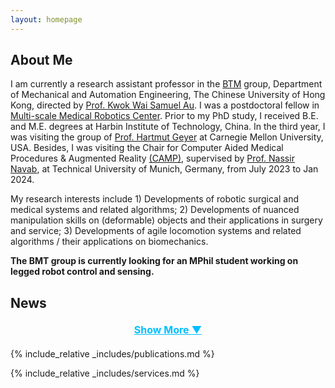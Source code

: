 ```yaml
---
layout: homepage
---
```


## About Me

I am currently a research assistant professor in the [BTM](https://biomedirobotics.com/) group, Department of Mechanical and Automation Engineering, The Chinese University of Hong Kong, directed by [Prof. Kwok Wai Samuel Au](https://www4.mae.cuhk.edu.hk/peoples/au-kwok-wai-samuel/). 
I was a postdoctoral fellow in [Multi-scale Medical Robotics Center](https://www.mrc-cuhk.com/). Prior to my PhD study, I received B.E. and M.E. degrees at Harbin Institute of Technology, China. In the third year, I was visiting the group of [Prof. Hartmut Geyer](https://www.cs.cmu.edu/~hgeyer/) at Carnegie Mellon University, USA. Besides, I was visiting the Chair for Computer Aided Medical Procedures & Augmented Reality [(CAMP)](https://www.cs.cit.tum.de/camp/start/), supervised by [Prof. Nassir Navab](https://www.professoren.tum.de/en/navab-nassir), at Technical University of Munich, Germany, from July 2023 to Jan 2024.

My research interests include 1) Developments of robotic surgical and medical systems and related algorithms; 2) Developments of nuanced manipulation skills on (deformable) objects and their applications in surgery and service; 3) Developments of agile locomotion systems and related algorithms / their applications on biomechanics.

**The BMT group is currently looking for an MPhil student working on legged robot control and sensing.**

## News
<ul id="news-list">
    <li class="news-item"><strong>[Dec. 2024]</strong> One workshop proposal "Towards Agility and Robustness: Mechanical Intelligence in Robotics, Biology, and Smart Materials" is accepted to ICRA 2025.</li>
    <li class="news-item"><strong>[Dec. 2024]</strong> I gave a talk at the IEEE ROBIO 2024 workshop. </li>
    <li class="news-item"><strong>[Sept. 2024]</strong> One paper about an innovative concept of humanitarian demining using a minimalistic 3D hopping robot is accepted to SSRR 2024. Congrats, Ivan! </li>
    <li class="news-item"><strong>[Jul. 2024]</strong> One co-authored paper about designing a morphable robotic tail and its motion patterns inspired by kangaroo rat's tail motion is accepted to RA-L. Congrats, Danny! </li>
    <li class="news-item"><strong>[Jul. 2024]</strong> I gave a talk "Advancing Agile Robotics in Locomotion, Manipulation, and Their Synergies" at MAE, CUHK.</li>
    <li class="news-item"><strong>[Jun. 2024]</strong> One paper about restoring a needle's visibility is accepted to IEEE Transactions on Instrumentation & Measurement. Congrats, Xuesong!</li>
    <li class="news-item"><strong>[Jun. 2024]</strong> One paper about explaining kangaroo rat's tail motion is accepted to Integrative and Comparative Biology. This is our first paper in <strong>Robotics for Biology</strong>!</li>
    <li class="news-item"><strong>[May 2024]</strong> One co-authored paper about autonomous robotic surgery is accepted to RSS 2024. Congrats, Ben!</li>
    <li class="news-item"><strong>[May 2024]</strong> I gave a talk "Enhancing Agility for Terrestrial Robots: From Inertial Appendage to Propeller Assistance" in the Agile Movement workshop at ICRA2024.</li>
    <li class="news-item"><strong>[May 2024]</strong> I was recognized for distinguished service as an Outstanding Reviewer for the IEEE Robotics and Automation Letters.</li>
    <li class="news-item"><strong>[Jan. 2024]</strong> One paper about interactive navigation using large models is accepted to ICRA 2024. Congrats, Zhen!</li>
    <li class="news-item"><strong>[Jan. 2024]</strong> One co-authored paper is accepted to ACC 2024. Congrats, David!</li>
    <li class="news-item"><strong>[Jan. 2024]</strong> One paper about learning-based MPC for DOM is accepted to RA-L. Congrats, Yunxi!</li>
    <li class="news-item"><strong>[Dec. 2023]</strong> One workshop proposal about agile movement (II) is accepted to ICRA 2024.</li>
    <li class="news-item"><strong>[Sept. 2023]</strong> One co-authored paper is accepted to Humanoids 2023. Congrats, David!</li>
    <li class="news-item"><strong>[Sept. 2023]</strong> One paper about hybrid inertial appendage is accepted to RA-L.</li>
    <li class="news-item"><strong>[Sept. 2023]</strong> One paper about learning from intuitive teleoperation is accepted to ISER 2023.</li>
    <li class="news-item"><strong>[Jul. 2023]</strong> One co-authored paper is accepted to T-RO. Congrats, Jing!</li>
    <li class="news-item"><strong>[Jun. 2023]</strong> One co-authored paper is accepted to IROS 2023. Congrats, Ben!</li>
    <li class="news-item"><strong>[May 2023]</strong> One paper about large-scale cloth manipulation is accepted to CASE 2023.</li>
    <li class="news-item"><strong>[Jan. 2023]</strong> Two papers are accepted to ICRA 2023.</li>
    <li class="news-item"><strong>[Dec. 2022]</strong> One workshop proposal about agile movement is accepted to ICRA 2023.</li>
    <li class="news-item"><strong>[Jun. 2022]</strong> One paper about nonholonomic vehicle navigation is accepted to T-MECH.</li>
    <li class="news-item"><strong>[May 2022]</strong> One co-authored paper is accepted to T-MECH. Congrats, Danny!</li>
    <li class="news-item"><strong>[Apr. 2022]</strong> One paper about null space avoidance theory is accepted to T-CST.</li>
    <li class="news-item"><strong>[Jul. 2021]</strong> I defended my Ph.D. dissertation with the committee members: Prof. Yunhui Liu, Prof. Kwok Wai Samuel Au, Prof. Tat Ming Lau, and Prof. Marco Hutter.</li>
</ul>

<div class="show-more-btn" onclick="toggleNews()">Show More ▼</div>

<script>
    function toggleNews() {
        const newsItems = document.querySelectorAll('.news-item');
        const showMoreBtn = document.querySelector('.show-more-btn');
        let showing = false;

        newsItems.forEach((item, index) => {
            if (index >= 10) {
                if (item.classList.contains('show')) {
                    showing = true;
                }
                item.classList.toggle('show');
            }
        });

        showMoreBtn.innerHTML = showing ? 'Show More ▼' : 'Show Less ▲';
    }

    document.addEventListener('DOMContentLoaded', () => {
        const newsItems = document.querySelectorAll('.news-item');
        newsItems.forEach((item, index) => {
            if (index < 10) {
                item.classList.add('show');
            }
        });
    });
</script>

<style>
    .news-item { display: none; }
    .news-item.show { display: list-item; }
    .show-more-btn { 
        cursor: pointer; 
        color: deepskyblue; 
        text-decoration: underline; 
        display: block; 
        text-align: center; 
        margin: 20px 0; 
        font-weight: bold; 
        font-size: 16px;
    }
</style>


{% include_relative _includes/publications.md %}

{% include_relative _includes/services.md %}
